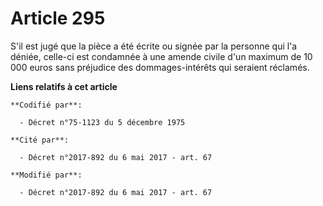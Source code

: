 # Article 295

S'il est jugé que la pièce a été écrite ou signée par la personne qui l'a déniée, celle-ci est condamnée à une amende civile
d'un maximum de 10 000 euros sans préjudice des dommages-intérêts qui seraient réclamés.

**Liens relatifs à cet article**

	**Codifié par**:

	  - Décret n°75-1123 du 5 décembre 1975

	**Cité par**:

	  - Décret n°2017-892 du 6 mai 2017 - art. 67

	**Modifié par**:

	  - Décret n°2017-892 du 6 mai 2017 - art. 67
